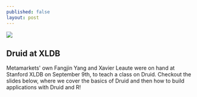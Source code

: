 ```yaml
---
published: false
layout: post
---
```


![](/_posts/druid_tutorial_xldb.jpg)

## Druid at XLDB

Metamarkets' own Fangjin Yang and Xavier Leaute were on hand at Stanford XLDB on September 9th, to teach a class on Druid. Checkout the slides below, where we cover the basics of Druid and then how to build applications with Druid and R!

<script async="" class="speakerdeck-embed" data-id="50c52830fc7301302f630ada113e7e19" data-ratio="1.72972972972973" src="//speakerdeck.com/assets/embed.js"></script>